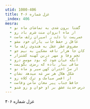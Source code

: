 ```yaml
---
utid: 1000-406
title: غزل شماره ۴۰۶
_index: 406
mesra:
  - گفتا برون شدی به تماشای ماه نو
  - از ماه ابروان منت شرم باد رو
  - عمریست تا دلت ز اسیران زلف ماست
  - غافل ز حفظ جانب یاران خود مشو
  - مفروش عطر عقل به هندوی زلف ما
  - کان جا هزار نافه مشکین به نیم جو
  - تخم وفا و مهر درین کهنه کشتزار
  - آنگه عیان شود که بود موسم درو
  - ساقی بیار باده که رمزی بگویمت
  - از سرّ اختران کهن سیر و ماه نو
  - شکل هلال هر سرِ مَه میدهد نشان
  - از افسر سیامک و ترک کلاه زو
  - حافظ جناب پیر مغان مأمن وفاست
  - درس حدیث عشق بر او خوان و زو شنو
---
```

غزل شماره ۴۰۶
